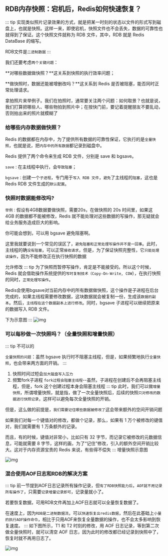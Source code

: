 ## RDB内存快照：宕机后，Redis如何快速恢复？
::: tip
 实现类似照片记录效果的方式，就是把某一时刻的状态以文件的形式写到磁盘上，也就是快照。这样一来，即使宕机，快照文件也不会丢失，数据的可靠性也就得到了保证。这个快照文件就称为 RDB 文件，其中，RDB 就是 Redis DataBase 的缩写。

 RDB文件是`二进制数据`
::: 

我们还要考虑`两个关键问题`：

**对哪些数据做快照？**这关系到快照的执行效率问题；

**做快照时，数据还能被增删改吗？**这关系到 Redis 是否被阻塞，能否同时正常处理请求。

拿拍照片来举例子。我们在拍照时，通常要关注两个问题：如何取景？也就是说，我们打算把哪些人、哪些物拍到照片中；在按快门前，要记着提醒朋友不要乱动，否则拍出来的照片就模糊了

### 给哪些内存数据做快照？

Redis 的数据都在内存中，为了提供所有数据的可靠性保证，它执行的是`全量快照`，也就是说，把`内存中的所有数据`都记录到磁盘中。

Redis 提供了两个命令来生成 RDB 文件，分别是 save 和 bgsave。

`save：`在主线程中执行，会`导致阻塞`；

`bgsave：`创建一个`子进程`，专门用于`写入 RDB 文件`，`避免`了主线程的`阻塞`，这也是 Redis RDB 文件生成的`默认配置`。

### 快照时数据能修改吗?

`举例：`假设有4GB数据要做快照，需要20s，在做快照的 20s 时间里，如果这 4GB 的数据都不能被修改，Redis 就不能处理对这些数据的写操作，那无疑就会给业务服务造成巨大的影响。

你可能会想到，可以用 bgsave 避免阻塞啊。

这里我就要说到一个常见的误区了，`避免阻塞和正常处理写操作并不是一回事`。此时，主线程的确`没有阻塞`，可以正常`接收请求`，但是，为了保证快照完整性，它`只能处理读操作`，因为不能修改正在执行快照的数据

 允许修改
::: tip
 为了快照而暂停写操作，肯定是不能接受的。所以这个时候，Redis 就会借助操作系统提供的`写时复制技术（Copy-On-Write, COW`），在执行快照的同时，`正常处理写操作`。

 Redis会使用bgsave对当前内存中的所有数据做快照，这个操作是子进程在后台完成的，如果主线程需要修改数据，这块数据就会被复制一份，生成该`数据的副本`。然后，`主线程在这个数据副本上进行修改`。同时，bgsave 子进程可以继续把原来的数据写入 RDB 文件。

 下为示意图
::: 
![img](/redis/base/a2e5a3571e200cb771ed8a1cd14d5558.jpg)

### 可以每秒做一次快照吗？（全量快照和增量快照）
::: tip
 不可以的

 `全量快照的问题`：虽然 bgsave 执行时不阻塞主线程，但是，如果频繁地执行`全量快照`，也会带来两方面的开销。
::: 
1. 快照时间过短会`加大磁盘写入压力` 
2. 频繁fork子进程 `fork过程会阻塞主线程`--虽然，子进程在创建后不会再阻塞主线程，但是，fork 这个创建过程本身会阻塞主线程
::: tip
 此时，我们可以做`增量快照`，所谓增量快照，就是指，做了一次全量快照后，后续的快照`只对修改的数据进行快照记录`，这样可以避免每次全量快照的开销。

 但是，这么做的前提是，`我们需要记住哪些数据被修改了`这会带来额外的空间开销问题

 如果我们对每一个键值对的修改，都做个记录，那么，如果有 1 万个被修改的键值对，我们就需要有 1 万条额外的记录。

 而且，有的时候，键值对非常小，比如只有 32 字节，而记录它被修改的元数据信息，可能就需要 8 字节，这样的画，为了“记住”修改，引入的额外空间开销比较大。这对于内存资源宝贵的 Redis 来说，有些得不偿失
::: 
增量快照示意图

![img](/redis/base/8a1d515269cd23595ee1813e8dff28a5.jpg)

### 混合使用AOF日志和RDB的解决方案
::: tip
 前一节提到AOF日志记录所有操作记录，但`有了RDB快照能力后`，`AOF就不用记录所有操作了`，只需要`记录增量记录即可`，记录量就小了。

 若要恢复数据，可用RDB文件再加上AOF日志就可以全量恢复数据了。

 在速度上，因为`RDB是二进制数据流`，可以`快速恢复出redis数据`，然后在此基础上`小量的执行AOF操作命令`，相比于只用AOF来恢复全量数据的操作，也不会太多影响到恢复速度。
::: 
如下图所示，T1 和 T2 时刻的修改，用 AOF 日志记录，等到第二次做全量快照时，就可以清空 AOF 日志，因为此时的修改都已经记录到快照中了，恢复时就不再用日志了。

![img](/redis/base/e4c5846616c19fe03dbf528437beb320.jpg)